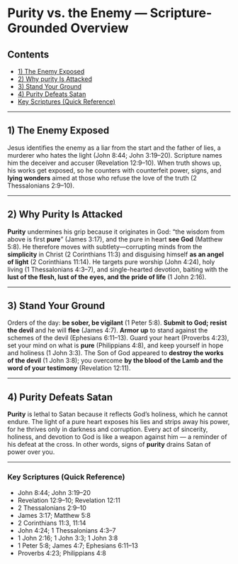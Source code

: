 # **Purity** vs. the Enemy — Scripture-Grounded Overview

## Contents

* [1) The Enemy Exposed](#1-the-enemy-exposed)  
* [2) Why purity Is Attacked](#2-why-purity-is-attacked)  
* [3) Stand Your Ground](#3-stand-your-ground)
* [4) Purity Defeats Satan](#4-purity-defeats-satan)
* [Key Scriptures (Quick Reference)](#key-scriptures-quick-reference)

---

## 1) The Enemy Exposed

Jesus identifies the enemy as a liar from the start and the father of lies, a murderer who hates the light (John 8:44; John 3:19–20). Scripture names him the deceiver and accuser (Revelation 12:9–10). When truth shows up, his works get exposed, so he counters with counterfeit power, signs, and **lying wonders** aimed at those who refuse the love of the truth (2 Thessalonians 2:9–10).

---

## 2) Why **Purity** Is Attacked

**Purity** undermines his grip because it originates in God: “the wisdom from above is first **pure**” (James 3:17), and the pure in heart **see God** (Matthew 5:8). He therefore moves with subtlety—corrupting minds from the **simplicity** in Christ (2 Corinthians 11:3) and disguising himself **as an angel of light** (2 Corinthians 11:14). He targets pure worship (John 4:24), holy living (1 Thessalonians 4:3–7), and single-hearted devotion, baiting with the **lust of the flesh, lust of the eyes, and the pride of life** (1 John 2:16).

---

## 3) Stand Your Ground

Orders of the day: **be sober, be vigilant** (1 Peter 5:8). **Submit to God; resist the devil** and he will **flee** (James 4:7). **Armor up** to stand against the schemes of the devil (Ephesians 6:11–13). Guard your heart (Proverbs 4:23), set your mind on what is **pure** (Philippians 4:8), and keep yourself in hope and holiness (1 John 3:3). The Son of God appeared to **destroy the works of the devil** (1 John 3:8); you overcome **by the blood of the Lamb and the word of your testimony** (Revelation 12:11).

---

## 4) **Purity** Defeats Satan

**Purity** is lethal to Satan because it reflects God’s holiness, which he cannot endure. The light of a pure heart exposes his lies and strips away his power, for he thrives only in darkness and corruption. Every act of sincerity, holiness, and devotion to God is like a weapon against him — a reminder of his defeat at the cross. In other words, signs of **purity** drains Satan of power over you.


---

### Key Scriptures (Quick Reference)

* John 8:44; John 3:19–20  
* Revelation 12:9–10; Revelation 12:11  
* 2 Thessalonians 2:9–10  
* James 3:17; Matthew 5:8  
* 2 Corinthians 11:3, 11:14  
* John 4:24; 1 Thessalonians 4:3–7  
* 1 John 2:16; 1 John 3:3; 1 John 3:8  
* 1 Peter 5:8; James 4:7; Ephesians 6:11–13  
* Proverbs 4:23; Philippians 4:8
